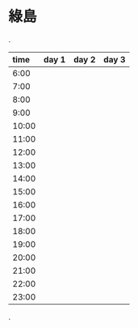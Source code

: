 # 綠島

.

| time | day 1 | day 2 | day 3 |
| :--- | :--- | :--- | :--- |
| 6:00 |  |  |  |
| 7:00 |  |  |  |
| 8:00 |  |  |  |
| 9:00 |  |  |  |
| 10:00 |  |  |  |
| 11:00 |  |  |  |
| 12:00 |  |  |  |
| 13:00 |  |  |  |
| 14:00 |  |  |  |
| 15:00 |  |  |  |
| 16:00 |  |  |  |
| 17:00 |  |  |  |
| 18:00 |  |  |  |
| 19:00 |  |  |  |
| 20:00 |  |  |  |
| 21:00 |  |  |  |
| 22:00 |  |  |  |
| 23:00 |  |  |  |

.

